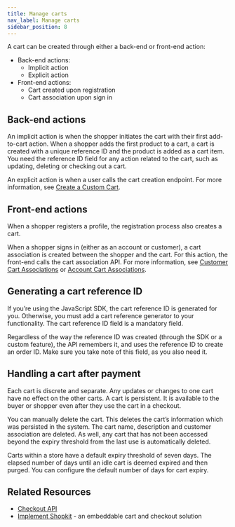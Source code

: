```yaml
---
title: Manage carts
nav_label: Manage carts
sidebar_position: 8
---
```


A cart can be created through either a back-end or front-end action:

- Back-end actions:
    - Implicit action
    - Explicit action
- Front-end actions:
    - Cart created upon registration
    - Cart association upon sign in

## Back-end actions

An implicit action is when the shopper initiates the cart with their first add-to-cart action. When a shopper adds the first product to a cart, a cart is created with a unique reference ID and the product is added as a cart item. You need the reference ID field for any action related to the cart, such as updating, deleting or checking out a cart.

An explicit action is when a user calls the cart creation endpoint. For more information, see [Create a Custom Cart](https://beta.elasticpath.dev/docs/commerce-cloud/carts/create-custom-cart-items).


## Front-end actions

When a shopper registers a profile, the registration process also creates a cart.

When a shopper signs in (either as an account or customer), a cart association is created between the shopper and the cart. For this action, the front-end calls the cart association API. For more information, see [Customer Cart Associations](https://beta.elasticpath.dev/docs/commerce-cloud/carts/customer-cart-associations/customer-cart-associations-overview) or [Account Cart Associations](https://beta.elasticpath.dev/docs/commerce-cloud/carts/account-cart-associations/account-cart-associations-overview).

## Generating a cart reference ID

If youʼre using the JavaScript SDK, the cart reference ID is generated for you. Otherwise, you must add a cart reference generator to your functionality. The cart reference ID field is a mandatory field.

Regardless of the way the reference ID was created (through the SDK or a custom feature), the API remembers it, and uses the reference ID to create an order ID. Make sure you take note of this field, as you also need it.

## Handling a cart after payment

Each cart is discrete and separate. Any updates or changes to one cart have no effect on the other carts. A cart is persistent. It is available to the buyer or shopper even after they use the cart in a checkout.

You can manually delete the cart. This deletes the cart’s information which was persisted in the system. The cart name, description and customer association are deleted. As well, any cart that has not been accessed beyond the expiry threshold from the last use is automatically deleted.

Carts within a store have a default expiry threshold of seven days. The elapsed number of days until an idle cart is deemed expired and then purged. You can configure the default number of days for cart expiry.

## Related Resources

- [Checkout API](https://beta.elasticpath.dev/docs/commerce-cloud/checkout)
- [Implement Shopkit](https://www.moltin.com/commerce-solutions/shopkit) - an embeddable cart and checkout solution
